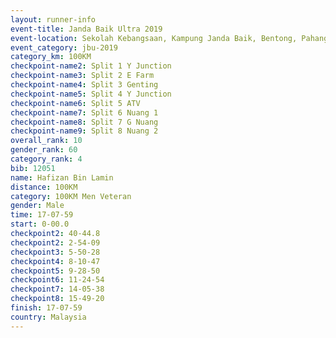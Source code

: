 ```yaml
---
layout: runner-info 
event-title: Janda Baik Ultra 2019
event-location: Sekolah Kebangsaan, Kampung Janda Baik, Bentong, Pahang, Malaysia
event_category: jbu-2019 
category_km: 100KM 
checkpoint-name2: Split 1 Y Junction  
checkpoint-name3: Split 2 E Farm  
checkpoint-name4: Split 3 Genting  
checkpoint-name5: Split 4 Y Junction 
checkpoint-name6: Split 5 ATV 
checkpoint-name7: Split 6 Nuang 1 
checkpoint-name8: Split 7 G Nuang 
checkpoint-name9: Split 8 Nuang 2 
overall_rank: 10
gender_rank: 60
category_rank: 4
bib: 12051
name: Hafizan Bin Lamin
distance: 100KM
category: 100KM Men Veteran
gender: Male
time: 17-07-59
start: 0-00.0
checkpoint2: 40-44.8
checkpoint2: 2-54-09
checkpoint3: 5-50-28
checkpoint4: 8-10-47
checkpoint5: 9-28-50
checkpoint6: 11-24-54
checkpoint7: 14-05-38
checkpoint8: 15-49-20
finish: 17-07-59
country: Malaysia
---
```

